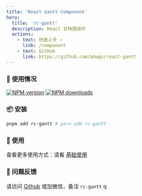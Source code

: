 ```yaml
---
title: 'React Gantt Component'
hero:
  title: 'rc-gantt'
  description: React 甘特图组件
  actions:
    - text: 快速上手 →
      link: /component
    - text: GitHub
      link: https://github.com/ahwgs/react-gantt
---
```


### 🐯 使用情况

[![NPM version][npm-badge]][npm-url]
[![NPM downloads][npm-downloads]][npm-url]

[npm-badge]: https://img.shields.io/npm/v/rc-gantt.svg?style=flat
[npm-url]: https://www.npmjs.com/package/rc-gantt
[npm-downloads]: http://img.shields.io/npm/dm/rc-gantt.svg?style=flat

### 📦 安装

```bash [pnpm]
pnpm add rc-gantt # yarn add rc-gantt
```

### 🔨 使用

<code src="./demo/basic.tsx"></code>

查看更多使用方式：请看 [基础使用](/component#基础使用)

### 👬 问题反馈

请访问 [Github](https://github.com/ahwgs/react-gantt/issues) 或加微信，备注 `rc-gantt`
q
